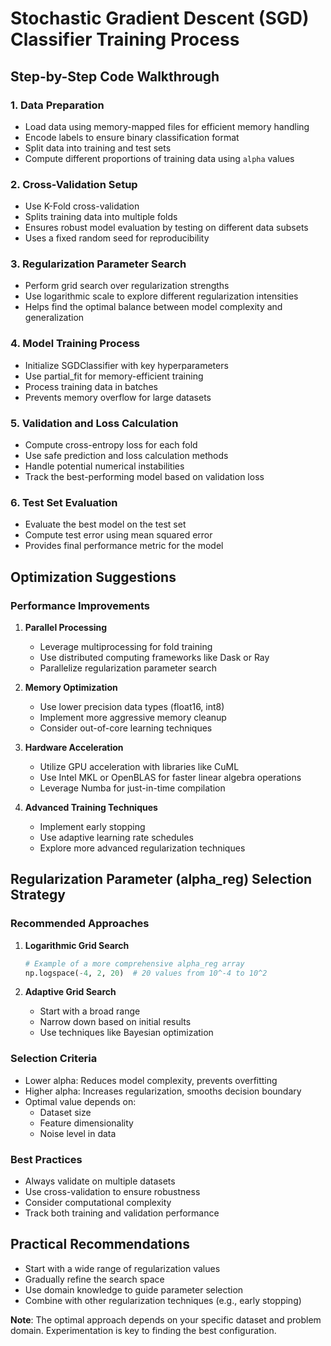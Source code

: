 # Stochastic Gradient Descent (SGD) Classifier Training Process

## Step-by-Step Code Walkthrough

### 1. Data Preparation
- Load data using memory-mapped files for efficient memory handling
- Encode labels to ensure binary classification format
- Split data into training and test sets
- Compute different proportions of training data using `alpha` values

### 2. Cross-Validation Setup
- Use K-Fold cross-validation 
- Splits training data into multiple folds
- Ensures robust model evaluation by testing on different data subsets
- Uses a fixed random seed for reproducibility

### 3. Regularization Parameter Search
- Perform grid search over regularization strengths
- Use logarithmic scale to explore different regularization intensities
- Helps find the optimal balance between model complexity and generalization

### 4. Model Training Process
- Initialize SGDClassifier with key hyperparameters
- Use partial_fit for memory-efficient training
- Process training data in batches
- Prevents memory overflow for large datasets

### 5. Validation and Loss Calculation
- Compute cross-entropy loss for each fold
- Use safe prediction and loss calculation methods
- Handle potential numerical instabilities
- Track the best-performing model based on validation loss

### 6. Test Set Evaluation
- Evaluate the best model on the test set
- Compute test error using mean squared error
- Provides final performance metric for the model

## Optimization Suggestions

### Performance Improvements
1. **Parallel Processing**
   - Leverage multiprocessing for fold training
   - Use distributed computing frameworks like Dask or Ray
   - Parallelize regularization parameter search

2. **Memory Optimization**
   - Use lower precision data types (float16, int8)
   - Implement more aggressive memory cleanup
   - Consider out-of-core learning techniques

3. **Hardware Acceleration**
   - Utilize GPU acceleration with libraries like CuML
   - Use Intel MKL or OpenBLAS for faster linear algebra operations
   - Leverage Numba for just-in-time compilation

4. **Advanced Training Techniques**
   - Implement early stopping
   - Use adaptive learning rate schedules
   - Explore more advanced regularization techniques

## Regularization Parameter (alpha_reg) Selection Strategy

### Recommended Approaches
1. **Logarithmic Grid Search**
   ```python
   # Example of a more comprehensive alpha_reg array
   np.logspace(-4, 2, 20)  # 20 values from 10^-4 to 10^2
   ```

2. **Adaptive Grid Search**
   - Start with a broad range
   - Narrow down based on initial results
   - Use techniques like Bayesian optimization

### Selection Criteria
- Lower alpha: Reduces model complexity, prevents overfitting
- Higher alpha: Increases regularization, smooths decision boundary
- Optimal value depends on:
  - Dataset size
  - Feature dimensionality
  - Noise level in data

### Best Practices
- Always validate on multiple datasets
- Use cross-validation to ensure robustness
- Consider computational complexity
- Track both training and validation performance

## Practical Recommendations
- Start with a wide range of regularization values
- Gradually refine the search space
- Use domain knowledge to guide parameter selection
- Combine with other regularization techniques (e.g., early stopping)

**Note**: The optimal approach depends on your specific dataset and problem domain. Experimentation is key to finding the best configuration.
